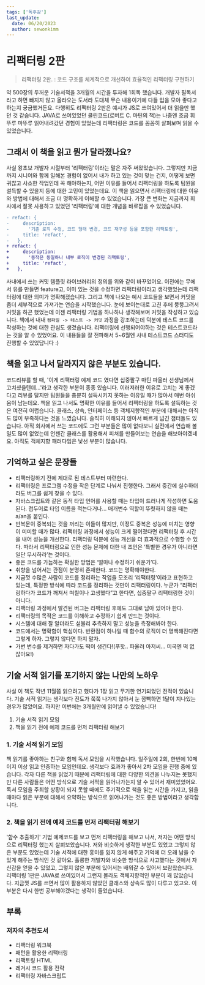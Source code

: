 ```yaml
---
tags: ['독후감']
last_update:
  date: 06/20/2023
  author: sewonkimm
---
```


# 리팩터링 2판
> 리팩터링 2판. : 코드 구조를 체계적으로 개선하여 효율적인 리팩터링 구현하기

약 500장의 두꺼운 기술서적을 3개월의 시간을 투자해 1회독 했습니다. 개발자 필독서라고 하면 빠지지 않고 올라오는 도서라 도대체 무슨 내용이기에 다들 입을 모아 좋다고 하는지 궁금했거든요. 다행히도 리팩터링 2판은 예시가 JS로 쓰여있어서 더 읽을만 했던 것 같습니다. JAVA로 쓰여있었던 클린코드(로버트 C. 마틴의 책)는 나중엔 조금 휘뚜루 마뚜루 읽어내려갔던 경험이 있었는데 리팩터링은 코드를 꼼꼼히 살펴보며 읽을 수 있었습니다. 
 
 
## 그래서 이 책을 읽고 뭔가 달라졌나요?

사실 왕초보 개발자 시절부터 '리팩터링'이라는 말은 자주 써왔었습니다. 그렇지만 지금까지 시니어와 함께 일해본 경험이 없어서 내가 하고 있는 것이 맞는 건지, 어떻게 보면 귀찮고 사소한 작업인데 꼭 해야하는지, 어떤 이유를 들어서 리팩터링을 하도록 팀원을 설득할 수 있을지 등에 대한 고민이 있었는데요. 이 책을 읽으면서 리팩터링에 대한 이유와 방법에 대해서 조금 더 명확하게 이해할 수 있었습니다.
가장 큰 변화는 지금까지 회사에서 잘못 사용하고 있었던 '리팩터링'에 대한 개념을 바로잡을 수 있었습니다. 

```diff
- refact: {
-     description:
-       '기존 로직 수정, 코드 형태 변경, 코드 재구성 등을 포함한 리팩토링',
-     title: 'refact',
-   },
+ refact: {
+     description:
+       '동작은 동일하나 내부 로직이 변경된 리팩토링',
+     title: 'refact',
+   },
```

사내에서 쓰는 커밋 템플릿 라이브러리의 정의를 위와 같이 바꾸었어요. 이전에는 무에서 유를 만들면 feature고, 이미 있는 것을 수정하면 리팩터링이라고 생각했었는데 리팩터링에 대한 의미가 명확해졌습니다. 
그리고 책에 나오는 예시 코드들을 보면서 커밋을 좀더 세부적으로 가져가는 연습을 시작했습니다. 눈에 보이는대로 고친 후에 뭉뚱그려서 커밋을 하곤 했었는데 이젠 리팩터링 기법을 하나하나 생각해보며 커밋을 작성하고 있습니다. 
책에서 내내 `컴파일 -> 테스트 -> 커밋` 과정을 강조하는데 덕분에 테스트 코드를 작성하는 것에 대한 관심도 생겼습니다. 리팩터링에 선행되어야하는 것은 테스트코드라는 것을 알 수 있었어요. 이 내용들을 잘 전파해서 5~6월엔 사내 테스트코드 스터디도 진행할 수 있었답니다 :)


## 책을 읽고 나서 달라지지 않은 부분도 있습니다.

코드리뷰를 할 때, '이게 리팩터링 예제 코드 였다면 십중팔구 마틴 파울러 선생님께서 고치셨을텐데...'라고 생각한 부분이 종종 있습니다. 이러저러한 이유로 고치는 게 좋겠다고 리뷰를 달지만 팀원들을 충분히 설득시키지 못하는 이유일 때가 많아서 매번 아쉬움이 남는데요. 책을 읽고 나서도 명확한 이유를 들어서 리팩터링을 하도록 설득하는 것은 여전히 어렵습니다.
클래스, 상속, 인터페이스 등 객체지향적인 부분에 대해서는 아직도 많이 부족하다는 것을 느꼈습니다. 솔직히 이해되지 않아서 빠르게 넘긴 챕터들도 있습니다. 아직 회사에서 쓰는 코드에도 그런 부분들은 많이 없다보니 실전에서 연습해 볼 일도 많이 없었는데 언젠간 클래스를 활용해서 피쳐를 만들어보는 연습을 해보아야겠네요. 아직도 객체지향 패러다임은 낯선 부분이 많습니다.


## 기억하고 싶은 문장들

- 리팩터링하기 전에 제대로 된 테스트부터 마련한다.
- 리팩터링은 프로그램 수정을 작은 단계로 나눠서 진행한다. 그래서 중간에 실수하더라도 버그를 쉽게 찾을 수 있다.
- 자바스크립트와 같은 동적 타입 언어를 사용할 때는 타입이 드러나게 작성하면 도움된다. 접두어로 타입 이름을 적는다거나… 매개변수 역할이 뚜렷하지 않을 때는 a/an을 붙인다.
- 반복문이 중복되는 것을 꺼리는 이들이 많지만, 이정도 중복은 성능에 미치는 영향이 미미할 때가 많다. 리팩터링 과정에서 성능이 크게 떨어졌다면 리팩터링 후 시간을 내어 성능을 개선한다. 리팩터링 덕분에 성능 개선을 더 효과적으로 수행할 수 있다. 따라서 리팩터링으로 인한 성능 문제에 대한 내 조언은 ‘특별한 경우가 아니라면 일단 무시하라’는 것이다.
- 좋은 코드를 가늠하는 확실한 방법은 ‘얼마나 수정하기 쉬운가’다.
- 취향을 넘어서는 관점이 분명히 존재한다. 코드는 명확해야한다.
- 지금껏 수많은 사람이 코드를 정리하는 작업을 모조리 ‘리팩터링’이라고 표현하고 있는데, 특정한 방식에 따라 코드를 정리하는 것만이 리팩터링이다. 누군가 “리팩터링하다가 코드가 깨져서 며칠이나 고생했다”고 한다면, 십중팔구 리팩터링한 것이 아니다.
- 리팩터링 과정에서 발견된 버그는 리팩터링 후에도 그대로 남아 있어야 한다.
- 리팩터링의 목적은 코드를 이해하고 수정하기 쉽게 만드는 것이다.
- 시스템에 대해 잘 알더라도 섣불리 추측하지 말고 성능을 측정해봐야 한다.
- 코드에서는 명확함이 핵심이다. 반환점이 하나일 때 함수의 로직이 더 명백해진다면 그렇게 하자. 그렇지 않다면 하지 말자.
- 가변 변수를 제거하면 자다가도 떡이 생긴다!(푸핫.. 파울러 아저씨… 미국엔 떡 없잖아요!)




## 기술 서적 읽기를 포기하지 않는 나만의 노하우

사실 이 책도 작년 11월쯤 읽으려고 했다가 1장 읽고 무기한 연기되었던 전적이 있습니다. 기술 서적 읽기는 생각보다 진도가 쭉쭉 나가지 않아서 눈 깜빡하면 1달이 지나있는 경우가 많았어요. 하지만 이번에는 3개월만에 읽어낼 수 있었습니다!

1. 기술 서적 읽기 모임
2. 책을 읽기 전에 예제 코드를 먼저 리팩터링 해보기


### 1. 기술 서적 읽기 모임

책 읽기를 좋아하는 친구와 함께 독서 모임을 시작했습니다. 일주일에 2회, 한번에 10페이지 이상 읽고 인증하는 모임인데요. 생각보다 효과가 좋아서 2차 모임을 진행 중에 있습니다. 각자 다른 책을 읽었기 때문에 리팩터링에 대한 다양한 의견을 나누지는 못했지만 다른 사람들은 어떤 방식으로 기술 서적을 읽어나가는지 알 수 있어서 재미있었어요.
독서 모임을 주최할 상황이 되지 못할 때에도 주기적으로 책을 읽는 시간을 가지고, 읽을 때마다 읽은 부분에 대해서 요약하는 방식으로 읽어나가는 것도 좋은 방법이라고 생각합니다.

### 2. 책을 읽기 전에 예제 코드를 먼저 리팩터링 해보기

'함수 추출하기' 기법 예제코드를 보고 먼저 리팩터링을 해보고 나서, 저자는 어떤 방식으로 리팩터링 했는지 살펴보았습니다. 저와 비슷하게 생각한 부분도 있었고 그렇지 않은 부분도 있었는데 기술 서적에 대한 흥미를 잃지 않게 해주고 기억에 더 오래 남을 수 있게 해주는 방식인 것 같아요. 훌륭한 개발자와 비슷한 방식으로 사고했다는 것에서 자신감을 얻을 수 있었고, 그렇지 않은 부분에 있어서는 배워갈 수 있어서 보람찼습니다. 
리팩터링 1판은 JAVA로 쓰여있어서 그런지 몰라도 객체지향적인 부분이 꽤 많았습니다. 지금껏 JS를 쓰면서 많이 활용하지 않았던 클래스와 상속도 많이 다루고 있고요. 이 부분은 다시 한번 공부해야겠다는 생각이 들었습니다.


## 부록
### 저자의 추천도서

- 리팩터링 워크북
- 패턴을 활용한 리팩터링
- 리팩토링 HTML
- 레거시 코드 활용 전략
- 리팩터링 자바스크립트

